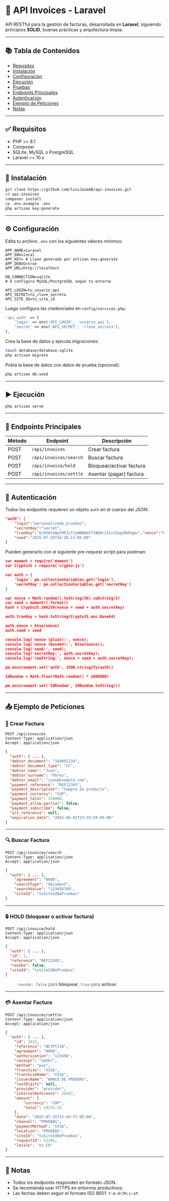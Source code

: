 # 📄 API Invoices - Laravel

API RESTful para la gestión de facturas, desarrollada en **Laravel**, siguiendo principios **SOLID**, buenas prácticas y arquitectura limpia.

---

## 📚 Tabla de Contenidos

- [Requisitos](#requisitos)
- [Instalación](#instalación)
- [Configuración](#configuración)
- [Ejecución](#ejecución)
- [Pruebas](#pruebas)
- [Endpoints Principales](#endpoints-principales)
- [Autenticación](#autenticación)
- [Ejemplo de Peticiones](#ejemplo-de-peticiones)
- [Notas](#notas)

---

## ✅ Requisitos

- PHP >= 8.1  
- Composer  
- SQLite, MySQL o PostgreSQL  
- Laravel >= 10.x  

---

## 🚀 Instalación

```bash
git clone https://github.com/luisJaimeB/api-invoices.git
cd api-invoices
composer install
cp .env.example .env
php artisan key:generate
```

---

## ⚙️ Configuración

Edita tu archivo `.env` con los siguientes valores mínimos:

```env
APP_NAME=Laravel
APP_ENV=local
APP_KEY= # Llave generada por artisan key:generate
APP_DEBUG=true
APP_URL=http://localhost

DB_CONNECTION=sqlite
# O configura MySQL/PostgreSQL según tu entorno

API_LOGIN=tu_usuario_api
API_SECRET=tu_clave_secreta
API_SITE_ID=tu_site_id
```

Luego configura las credenciales en `config/services.php`:

```php
'api_auth' => [
    'login' => env('API_LOGIN', 'usuario_api'),
    'secret' => env('API_SECRET', 'clave_secreta'),
],
```

Crea la base de datos y ejecuta migraciones:

```bash
touch database/database.sqlite
php artisan migrate
```

Pobla la base de datos con datos de prueba (opcional):

```bash
php artisan db:seed
```

---

## ▶️ Ejecución

```bash
php artisan serve
```

---

## 📌 Endpoints Principales

| Método | Endpoint                    | Descripción                |
|--------|-----------------------------|----------------------------|
| POST   | `/api/invoices`             | Crear factura              |
| POST   | `/api/invoices/search`      | Buscar factura             |
| POST   | `/api/invoice/hold`         | Bloquear/activar factura   |
| POST   | `/api/invoices/settle`      | Asentar (pagar) factura    |

---

## 🔐 Autenticación

Todos los endpoints requieren un objeto `auth` en el cuerpo del JSON:

```json
"auth": {
    "login":"personalizado_pruebas",
    "secretKey":"secret",
    "tranKey":"H/KXHl4AptMFZzTJyWNQWdSf1NOAr21Ln2Swg3BdGqA=","nonce":"NWF6bXY0OTlxbw==",
    "seed":"2025-07-25T16:26:11-05:00"
}
```
Pueden generarlo con el siguiente pre-request script para postman:

```json
var moment = require('moment')
var CryptoJS = require('crypto-js')

var auth = {
    'login': pm.collectionVariables.get('login'),
    'secretKey': pm.collectionVariables.get('secretKey')
}

var nonce = Math.random().toString(36).substring(2)
var seed = moment().format()
hash = CryptoJS.SHA256(nonce + seed + auth.secretKey)

auth.tranKey = hash.toString(CryptoJS.enc.Base64)

auth.nonce = btoa(nonce)
auth.seed = seed

console.log('nonce (plain):', nonce);
console.log('nonce (base64):', btoa(nonce));
console.log('seed:', seed);
console.log('secretKey:', auth.secretKey);
console.log('rawString:', nonce + seed + auth.secretKey);

pm.environment.set('auth', JSON.stringify(auth))

IdRondom = Math.floor(Math.random() * 1000000)

pm.environment.set('IdRondom', IdRondom.toString())
```

---

## 📤 Ejemplo de Peticiones

### 🧾 Crear Factura

```http
POST /api/invoices
Content-Type: application/json
Accept: application/json
```

```json
{
  "auth": { ... },
  "debtor_document": "104001234",
  "debtor_document_type": "CC",
  "debtor_name": "Juan",
  "debtor_surname": "Pérez",
  "debtor_email": "juan@example.com",
  "payment_reference": "REF12345",
  "payment_description": "Compra de producto",
  "payment_currency": "COP",
  "payment_total": 150000,
  "payment_allow_partial": false,
  "payment_subscribe": false,
  "alt_reference": null,
  "expiration_date": "2025-08-01T23:59:59-05:00"
}
```

---

### 🔍 Buscar Factura

```http
POST /api/invoices/search
Content-Type: application/json
Accept: application/json
```

```json
{
  "auth": { ... },
    "agreement": "0000",
    "searchType": "document",
    "searchValue": "123456789",
    "siteId": "tuSiteIdDePruebas"
}
```

---

### 🔒 HOLD (bloquear o activar factura)

```http
POST /api/invoice/hold
Content-Type: application/json
Accept: application/json
```

```json
{
  "auth": { ... },
  "id": 1,
  "reference": "REF12345",
  "revoke": false,
  "siteId": "tuSiteIdDePruebas"
}
```

> `revoke: false` para **bloquear**, `true` para **activar**.

---

### 💳 Asentar Factura

```http
POST /api/invoices/settle
Content-Type: application/json
Accept: application/json
```

```json
{
  "auth": { ... },
    "id": 1423,
    "reference": "NCTPTJJD",
    "agreement": "0000",
    "authorization": "123456",
    "receipt": "34567",
    "method": "pse",
    "franchise": "VISA",
    "franchiseName": "VISA",
    "issuerName": "BANCO DE PRUEBAS",
    "lastDigits": null,
    "provider": "provider",
    "internalReference": 34567,
    "amount": {
        "currency": "COP",
        "total": 19335.33
    },
    "date": "2025-07-25T15:49:37-05:00",
    "channel": "PRUEBAS",
    "paymentMethod": "VISA",
    "location": "PRUEBAS",
    "siteId": "tuSiteIdDePruebas",
    "requestId": 12345,
    "locale": "es_CO"
}
```

---

## 📝 Notas

- Todos los endpoints responden en formato JSON.
- Se recomienda usar HTTPS en entornos productivos.
- Las fechas deben seguir el formato ISO 8601: `Y-m-d\TH:i:sP`.
